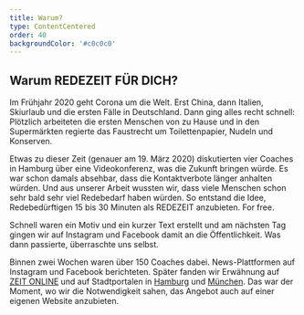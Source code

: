 ```yaml
---
title: Warum?
type: ContentCentered
order: 40
backgroundColor: '#c0c0c0'
---
```


## Warum REDEZEIT FÜR DICH?

Im Frühjahr 2020 geht Corona um die Welt. Erst China, dann Italien, Skiurlaub und die ersten Fälle in Deutschland. Dann ging alles recht schnell: Plötzlich arbeiteten die ersten Menschen von zu Hause und in den Supermärkten regierte das Faustrecht um Toilettenpapier, Nudeln und Konserven.

Etwas zu dieser Zeit (genauer am 19. März 2020) diskutierten vier Coaches in Hamburg über eine Videokonferenz, was die Zukunft bringen würde. Es war schon damals absehbar, dass die Kontaktverbote länger anhalten würden. Und aus unserer Arbeit wussten wir, dass viele Menschen schon sehr bald sehr viel Redebedarf haben würden. So entstand die Idee, Redebedürftigen 15 bis 30 Minuten als REDEZEIT anzubieten. For free.

Schnell waren ein Motiv und ein kurzer Text erstellt und am nächsten Tag gingen wir auf Instagram und Facebook damit an die Öffentlichkeit. Was dann passierte, überraschte uns selbst.

Binnen zwei Wochen waren über 150 Coaches dabei. News-Plattformen auf Instagram und Facebook berichteten. Später fanden wir Erwähnung auf [ZEIT ONLINE](https://www.zeit.de/hamburg/2020-04/haeusliche-quarantaene-einsamkeit-freundschaft-hamburg) und auf Stadtportalen in [Hamburg](https://www.instagram.com/p/B958VkSD7my/) und [München](https://www.instagram.com/p/B-YstIdoXNv/). Das war der Moment, wo wir die Notwendigkeit sahen, das Angebot auch auf einer eigenen Website anzubieten.
